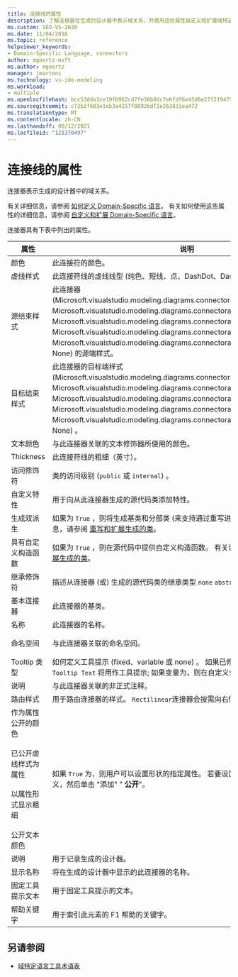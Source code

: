 ```yaml
---
title: 连接线的属性
description: 了解连接器在生成的设计器中表示域关系，并使用这些属性自定义和扩展域特定语言。
ms.custom: SEO-VS-2020
ms.date: 11/04/2016
ms.topic: reference
helpviewer_keywords:
- Domain-Specific Language, connectors
author: mgoertz-msft
ms.author: mgoertz
manager: jmartens
ms.technology: vs-ide-modeling
ms.workload:
- multiple
ms.openlocfilehash: bcc53dda3ce19fb962cd7fe30b0dc7e6fdf6e45d6e27f2194750c36425afe166
ms.sourcegitcommit: c72b2f603e1eb3a4157f00926df2e263831ea472
ms.translationtype: MT
ms.contentlocale: zh-CN
ms.lasthandoff: 08/12/2021
ms.locfileid: "121370497"
---
```

# <a name="properties-of-connectors"></a>连接线的属性
连接器表示生成的设计器中的域关系。

 有关详细信息，请参阅 [如何定义 Domain-Specific 语言](../modeling/how-to-define-a-domain-specific-language.md)。 有关如何使用这些属性的详细信息，请参阅 [自定义和扩展 Domain-Specific 语言](../modeling/customizing-and-extending-a-domain-specific-language.md)。

 连接器具有下表中列出的属性。

|属性|说明|默认|
|-|-|-|
|颜色|此连接符的颜色。|黑色|
|虚线样式|此连接符线的虚线线型 (纯色、短线、点、DashDot、DashDotDot 或自定义) 。|单色|
|源结束样式|此连接器 (Microsoft.visualstudio.modeling.diagrams.connectorarrowstyle.hollowarrow、Microsoft.visualstudio.modeling.diagrams.connectorarrowstyle.emptyarrow、Microsoft.visualstudio.modeling.diagrams.connectorarrowstyle.filledarrow、Microsoft.visualstudio.modeling.diagrams.connectorarrowstyle.emptydiamond、Microsoft.visualstudio.modeling.diagrams.connectorarrowstyle.filleddiamond 或 None) 的源端样式。|无|
|目标结束样式|此连接器的目标端样式 (Microsoft.visualstudio.modeling.diagrams.connectorarrowstyle.hollowarrow、Microsoft.visualstudio.modeling.diagrams.connectorarrowstyle.emptyarrow、Microsoft.visualstudio.modeling.diagrams.connectorarrowstyle.filledarrow、Microsoft.visualstudio.modeling.diagrams.connectorarrowstyle.emptydiamond、Microsoft.visualstudio.modeling.diagrams.connectorarrowstyle.filleddiamond 或 None) 。|无|
|文本颜色|与此连接器关联的文本修饰器所使用的颜色。|黑色|
|Thickness|此连接符线的粗细（英寸）。|0.03125|
|访问修饰符|类的访问级别 (`public` 或 `internal`) 。|公共|
|自定义特性|用于向从此连接器生成的源代码类添加特性。|\<none>|
|生成双派生|如果为 `True` ，则将生成基类和分部类 (来支持通过重写进行自定义) 。 有关详细信息，请参阅 [重写和扩展生成的类](../modeling/overriding-and-extending-the-generated-classes.md)。|错误|
|具有自定义构造函数|如果为 `True` ，则在源代码中提供自定义构造函数。 有关详细信息，请参阅 [重写和扩展生成的类](../modeling/overriding-and-extending-the-generated-classes.md)。|错误|
|继承修饰符|描述从连接器 (或) 生成的源代码类的继承类型 `none` `abstract` `sealed` 。|无|
|基本连接器|此连接器的基类。|（无）|
|名称|此连接器的名称。|当前名称|
|命名空间|与此连接器关联的命名空间。|当前命名空间|
|Tooltip 类型|如何定义工具提示 (fixed、variable 或 none) 。 如果已修复，则属性的值 `Fixed Tooltip Text` 将用作工具提示; 如果变量为，则在自定义代码中定义工具提示。|\<none>|
|说明|与此连接器关联的非正式注释。|\<none>|
|路由样式|用于路由连接器的样式。 `Rectilinear`连接器会按需向右倾斜; `Straight` 连接器不会。|折线|
|作为属性公开的颜色<br /><br /> 已公开虚线样式为属性<br /><br /> 以属性形式显示粗细<br /><br /> 公开文本颜色|如果 `True` 为，则用户可以设置形状的指定属性。 若要设置此项，请右键单击形状定义，然后单击 "添加" " **公开**"。|错误|
|说明|用于记录生成的设计器。|\<none>|
|显示名称|将在生成的设计器中显示的此连接器的名称。|\<none>|
|固定工具提示文本|用于固定工具提示的文本。|\<none>|
|帮助关键字|用于索引此元素的 F1 帮助的关键字。|\<none>|

## <a name="see-also"></a>另请参阅

- [域特定语言工具术语表](/previous-versions/bb126564(v=vs.100))